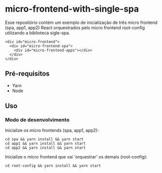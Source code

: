 # micro-frontend-with-single-spa

Esse repositório contém um exemplo de inicialização de três micro frontend
(spa, app1, app2) React orquestrados pelo micro frontend root-config utilizando
a biblioteca sigle-spa.

```
<div id="micro-frontend">
  <div id="micro-frontend-spa">
    <div id="micro-frontend-apps"></div>
  </div>
</div>
```

## Pré-requisitos

- Yarn
- Node

## Uso

### Modo de desenvolvimento

Inicialize os micro frontends (spa, app1, app2):

```
cd spa && yarn install && yarn start
cd app1 && yarn install && yarn start
cd app2 && yarn install && yarn start
```

Inicialize o micro frontend que vai 'orquestrar' os demais (root-config):

```
cd root-config && yarn install && yarn start
```
